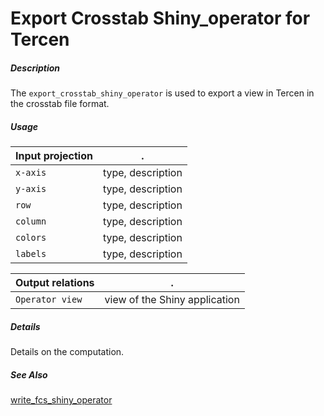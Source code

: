 # Export Crosstab Shiny_operator for Tercen

##### Description

The `export_crosstab_shiny_operator` is used to export a view in Tercen in the crosstab file format.

##### Usage

Input projection|.
---|---
`x-axis`        | type, description 
`y-axis`        | type, description 
`row`           | type, description 
`column`        | type, description 
`colors`        | type, description 
`labels`        | type, description 

Output relations|.
---|---
`Operator view`        | view of the Shiny application

##### Details

Details on the computation.

##### See Also

[write_fcs_shiny_operator](https://github.com/tercen/write_fcs_shiny_operator)
